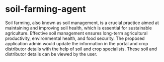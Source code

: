 # soil-farming-agent
Soil farming, also known as soil management, is a crucial practice aimed at 
maintaining and improving soil health, which is essential for sustainable agriculture. 
Effective soil management ensures long-term agricultural productivity, environmental health, and food security.
The proposed application admin would update the information in the portal and crop distributor details 
with the help of soil and crop specialists. These soil and distributor details can be viewed by the user. 
